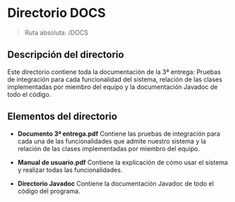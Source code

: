 # Directorio DOCS
> Ruta absoluta: /DOCS

## Descripción del directorio
Este directorio contiene toda la documentación de la 3ª entrega: Pruebas de integración para cada funcionalidad del sistema, relación de las clases implementadas por miembro del equipo y la documentación Javadoc de todo el código.

## Elementos del directorio
- **Documento 3ª entrega.pdf**
Contiene las pruebas de integración para cada una de las funcionalidades que admite nuestro sistema y la relación de las clases implementadas por miembro del equipo.

- **Manual de usuario.pdf**
Contiene la explicación de cómo usar el sistema y realizar todas las funcionalidades.

- **Directorio Javadoc**
Contiene la documentación Javadoc de todo el código del programa.